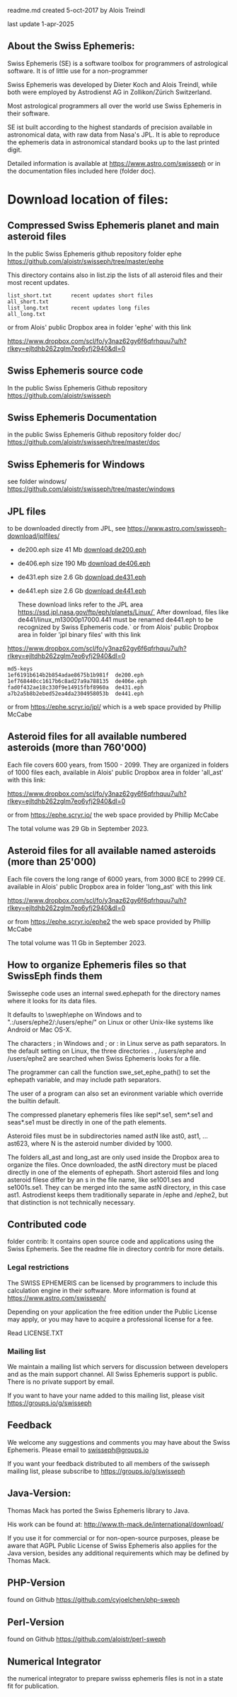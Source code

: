 readme.md  created 5-oct-2017 by Alois Treindl

last update 1-apr-2025

## About the Swiss Ephemeris:

Swiss Ephemeris (SE) is a software toolbox for programmers of astrological
software. It is of little use for a non-programmer

Swiss Ephemeris was developed by Dieter Koch and Alois Treindl, while both were
employed by Astrodienst AG in Zollikon/Zürich Switzerland.

Most astrological programmers all over the world use Swiss Ephemeris in their
software. 

SE ist built according to the highest standards of precision available
in astronomical data, with raw data from Nasa's JPL. It is able to reproduce the ephemeris data in
astronomical standard books up to the last printed digit.

Detailed information is available at https://www.astro.com/swisseph
or in the documentation files included here (folder doc).

# Download location of files:

## Compressed Swiss Ephemeris planet and main asteroid files

In the public Swiss Ephemeris github repository
folder ephe
https://github.com/aloistr/swisseph/tree/master/ephe

This directory contains also in list.zip the lists of all asteroid files and their
most recent updates.

	list_short.txt		recent updates short files
	all_short.txt
	list_long.txt		recent updates long files
	all_long.txt

or from Alois' public Dropbox area in folder 'ephe' with this link

https://www.dropbox.com/scl/fo/y3naz62gy6f6qfrhquu7u/h?rlkey=ejltdhb262zglm7eo6yfj2940&dl=0

## Swiss Ephemeris source code

In the public Swiss Ephemeris Github repository
https://github.com/aloistr/swisseph

## Swiss Ephemeris Documentation

in the public Swiss Ephemeris Github repository
folder doc/
https://github.com/aloistr/swisseph/tree/master/doc

## Swiss Ephemeris for Windows

see folder windows/
https://github.com/aloistr/swisseph/tree/master/windows

## JPL files

to be downloaded directly from JPL, see
https://www.astro.com/swisseph-download/jplfiles/

- de200.eph  size 41 Mb  [download de200.eph](https://ssd.jpl.nasa.gov/ftp/eph/planets/Linux/de200/lnxm1600p2170.200)
- de406.eph  size 190 Mb [download de406.eph](https://ssd.jpl.nasa.gov/ftp/eph/planets/Linux/de406/lnxm3000p3000.406)
- de431.eph  size 2.6 Gb [download de431.eph](https://ssd.jpl.nasa.gov/ftp/eph/planets/Linux/de431/lnxm13000p17000.431)
- de441.eph  size 2.6 Gb [download de441.eph](https://ssd.jpl.nasa.gov/ftp/eph/planets/Linux/de441/linux_m13000p17000.441)

 	These download links refer to the JPL area https://ssd.jpl.nasa.gov/ftp/eph/planets/Linux/` 
 	After download, files like de441/linux_m13000p17000.441 must be renamed de441.eph to be recognized by Swiss Ephemeris code.`
or from Alois' public Dropbox area in folder 'jpl binary files'  with this link

https://www.dropbox.com/scl/fo/y3naz62gy6f6qfrhquu7u/h?rlkey=ejltdhb262zglm7eo6yfj2940&dl=0

	md5-keys
	1ef6191b614b2b854adae8675b1b981f  de200.eph
	1ef768440cc1617b6c8ad27a9a788135  de406e.eph
	fad0f432ae18c330f9e14915fbf8960a  de431.eph
	a7b2a5b8b2ebed52ea4da2304958053b  de441.eph

or from https://ephe.scryr.io/jpl/  which is a web space provided by  Phillip McCabe


## Asteroid files for all available numbered asteroids (more than 760'000)

Each file covers 600 years, from 1500 - 2099. They are organized in folders of 1000 files each, 
available in Alois' public Dropbox area in folder 'all_ast' with this link:

https://www.dropbox.com/scl/fo/y3naz62gy6f6qfrhquu7u/h?rlkey=ejltdhb262zglm7eo6yfj2940&dl=0

or from https://ephe.scryr.io/ the web space provided by Phillip McCabe

The total volume was 29 Gb in September 2023.

## Asteroid files for all available named asteroids (more than 25'000)

Each file covers the long range of 6000 years, from 3000 BCE to 2999 CE. 
available in Alois' public Dropbox area in folder 'long_ast' with this link

https://www.dropbox.com/scl/fo/y3naz62gy6f6qfrhquu7u/h?rlkey=ejltdhb262zglm7eo6yfj2940&dl=0

or from https://ephe.scryr.io/ephe2 the web space provided by Phillip McCabe

The total volume was 11 Gb in September 2023.

## How to organize Ephemeris files so that SwissEph finds them
Swissephe code uses an internal swed.ephepath for the directory names where it looks
for its data files.

It defaults to \sweph\ephe on Windows and to  ".:/users/ephe2/:/users/ephe/" on Linux or other
Unix-like systems like Android or Mac OS-X.

The characters ; in Windows and ; or : in Linux serve as path separators.
In the default setting on Linux, the three directories . , /users/ephe and /users/ephe2 are
searched when Swiss Ephemeris looks for a file.

The programmer can call the function swe_set_ephe_path() to set the ephepath variable,
and may include path separators.

The user of a program can also set an evironment variable which override the builtin default.

The compressed planetary ephemeris files like sepl*.se1, sem*.se1 and seas*.se1 must be directly in one of
the path elements.

Asteroid files must be in subdirectories named astN  like ast0, ast1, ... ast623,
where N is the asteroid number divided by 1000.

The folders all_ast and long_ast are only used inside the Dropbox area to organize the files. Once downloaded,
the astN directory must be placed directly in one of the elements of ephepath.
Short asteroid files and long asteroid filese differ by an s in the file name, like se1001.ses and se1001s.se1.
They can be merged into the same astN directory, in this case ast1.
Astrodienst keeps them traditionally separate in /ephe and /ephe2, but that distinction is not technically necessary.


## Contributed code

folder contrib:
It contains open source code and applications using the Swiss Ephemeris.
See the readme file in directory contrib for more details.


### Legal restrictions

The SWISS EPHEMERIS can be licensed by programmers to include this 
calculation engine in their software. More information is found at
https://www.astro.com/swisseph/

Depending on your application the free edition under the Public License
may apply, or you may have to acquire a professional license for a fee.

Read LICENSE.TXT

### Mailing list
We maintain a mailing list which servers for discussion between developers and 
as the main support channel. All Swiss Ephemeris support is public. There is
no private support by email.

If you want to have your name added to this mailing list, please
visit https://groups.io/g/swisseph

## Feedback

We welcome any suggestions and comments you may have about the Swiss Ephemeris.
Please email to swisseph@groups.io

If you want your feedback distributed to all members of the swisseph
mailing list, please subscribe to https://groups.io/g/swisseph

## Java-Version:

Thomas Mack has ported the Swiss Ephemeris library to Java.

His work can be found at:  http://www.th-mack.de/international/download/

If you use it for commercial or for non-open-source purposes, please
be aware that AGPL Public License of Swiss Ephemeris 
also applies for the Java version, besides any additional requirements
which may be defined by Thomas Mack.

## PHP-Version
found on Github https://github.com/cyjoelchen/php-sweph

## Perl-Version
found on Github https://github.com/aloistr/perl-sweph

## Numerical Integrator
the numerical integrator to prepare swisss ephemeris files is not in a state
fit for publication.
